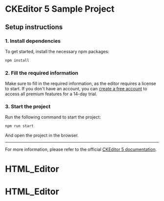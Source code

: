 # CKEditor 5 Sample Project

## Setup instructions

### 1. Install dependencies

To get started, install the necessary npm packages:

```sh
npm install
```

### 2. Fill the required information

Make sure to fill in the required information, as the editor requires a license to start. If you don't have an account, you can [create a free account](https://portal.ckeditor.com/checkout?plan=free) to access all premium features for a 14-day trial.

### 3. Start the project

Run the following command to start the project:

```sh
npm run start
```

And open the project in the browser.

---

For more information, please refer to the official [CKEditor 5 documentation](https://ckeditor.com/docs/ckeditor5/latest/getting-started/index.html).
# HTML_Editor
# HTML_Editor
